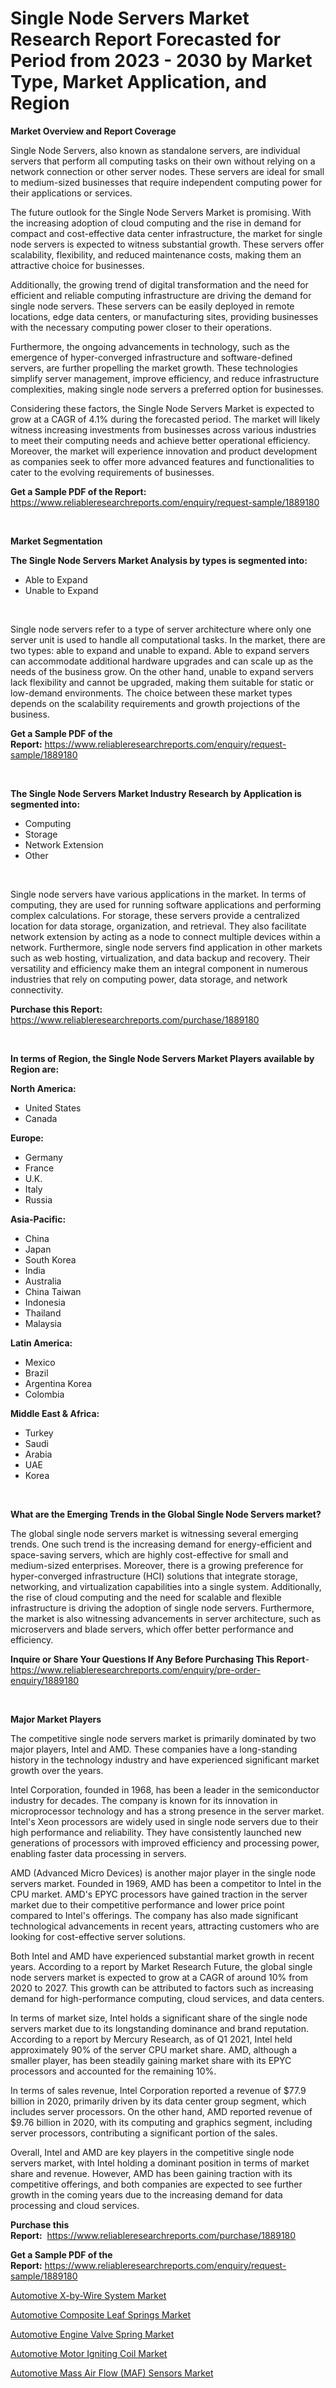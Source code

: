 <p><h1>Single Node Servers Market Research Report Forecasted for Period from 2023 -  2030 by Market Type, Market Application, and Region</h1></p><p><strong>Market Overview and Report Coverage</strong></p>
<p><p>Single Node Servers, also known as standalone servers, are individual servers that perform all computing tasks on their own without relying on a network connection or other server nodes. These servers are ideal for small to medium-sized businesses that require independent computing power for their applications or services.</p><p>The future outlook for the Single Node Servers Market is promising. With the increasing adoption of cloud computing and the rise in demand for compact and cost-effective data center infrastructure, the market for single node servers is expected to witness substantial growth. These servers offer scalability, flexibility, and reduced maintenance costs, making them an attractive choice for businesses.</p><p>Additionally, the growing trend of digital transformation and the need for efficient and reliable computing infrastructure are driving the demand for single node servers. These servers can be easily deployed in remote locations, edge data centers, or manufacturing sites, providing businesses with the necessary computing power closer to their operations.</p><p>Furthermore, the ongoing advancements in technology, such as the emergence of hyper-converged infrastructure and software-defined servers, are further propelling the market growth. These technologies simplify server management, improve efficiency, and reduce infrastructure complexities, making single node servers a preferred option for businesses.</p><p>Considering these factors, the Single Node Servers Market is expected to grow at a CAGR of 4.1% during the forecasted period. The market will likely witness increasing investments from businesses across various industries to meet their computing needs and achieve better operational efficiency. Moreover, the market will experience innovation and product development as companies seek to offer more advanced features and functionalities to cater to the evolving requirements of businesses.</p></p>
<p><strong>Get a Sample PDF of the Report:</strong> <a href="https://www.reliableresearchreports.com/enquiry/request-sample/1889180">https://www.reliableresearchreports.com/enquiry/request-sample/1889180</a></p>
<p>&nbsp;</p>
<p><strong>Market Segmentation</strong></p>
<p><strong>The Single Node Servers Market Analysis by types is segmented into:</strong></p>
<p><ul><li>Able to Expand</li><li>Unable to Expand</li></ul></p>
<p>&nbsp;</p>
<p><p>Single node servers refer to a type of server architecture where only one server unit is used to handle all computational tasks. In the market, there are two types: able to expand and unable to expand. Able to expand servers can accommodate additional hardware upgrades and can scale up as the needs of the business grow. On the other hand, unable to expand servers lack flexibility and cannot be upgraded, making them suitable for static or low-demand environments. The choice between these market types depends on the scalability requirements and growth projections of the business.</p></p>
<p><strong>Get a Sample PDF of the Report:</strong>&nbsp;<a href="https://www.reliableresearchreports.com/enquiry/request-sample/1889180">https://www.reliableresearchreports.com/enquiry/request-sample/1889180</a></p>
<p>&nbsp;</p>
<p><strong>The Single Node Servers Market Industry Research by Application is segmented into:</strong></p>
<p><ul><li>Computing</li><li>Storage</li><li>Network Extension</li><li>Other</li></ul></p>
<p>&nbsp;</p>
<p><p>Single node servers have various applications in the market. In terms of computing, they are used for running software applications and performing complex calculations. For storage, these servers provide a centralized location for data storage, organization, and retrieval. They also facilitate network extension by acting as a node to connect multiple devices within a network. Furthermore, single node servers find application in other markets such as web hosting, virtualization, and data backup and recovery. Their versatility and efficiency make them an integral component in numerous industries that rely on computing power, data storage, and network connectivity.</p></p>
<p><strong>Purchase this Report:</strong>&nbsp; <a href="https://www.reliableresearchreports.com/purchase/1889180">https://www.reliableresearchreports.com/purchase/1889180</a></p>
<p>&nbsp;</p>
<p><strong>In terms of Region, the Single Node Servers Market Players available by Region are:</strong></p>
<p>
    <p> <strong> North America: </strong>
        <ul>
            <li>United States</li>
            <li>Canada</li>
        </ul>
        </p> 
    <p> <strong> Europe: </strong>
        <ul>
            <li>Germany</li>
            <li>France</li>
            <li>U.K.</li>
            <li>Italy</li>
            <li>Russia</li>
        </ul>
        </p> 
    <p> <strong> Asia-Pacific: </strong>
        <ul>
            <li>China</li>
            <li>Japan</li>
            <li>South Korea</li>
            <li>India</li>
            <li>Australia</li>
            <li>China Taiwan</li>
            <li>Indonesia</li>
            <li>Thailand</li>
            <li>Malaysia</li>
        </ul>
        </p> 
    <p> <strong> Latin America: </strong>
        <ul>
            <li>Mexico</li>
            <li>Brazil</li>
            <li>Argentina Korea</li>
            <li>Colombia</li>
        </ul>
        </p> 
    <p> <strong> Middle East & Africa: </strong>
        <ul>
            <li>Turkey</li>
            <li>Saudi</li>
            <li>Arabia</li>
            <li>UAE</li>
            <li>Korea</li>
        </ul>
    </p>
    </p>
<p>&nbsp;</p>
<p><strong>What are the Emerging Trends in the Global Single Node Servers market?</strong></p>
<p><p>The global single node servers market is witnessing several emerging trends. One such trend is the increasing demand for energy-efficient and space-saving servers, which are highly cost-effective for small and medium-sized enterprises. Moreover, there is a growing preference for hyper-converged infrastructure (HCI) solutions that integrate storage, networking, and virtualization capabilities into a single system. Additionally, the rise of cloud computing and the need for scalable and flexible infrastructure is driving the adoption of single node servers. Furthermore, the market is also witnessing advancements in server architecture, such as microservers and blade servers, which offer better performance and efficiency.</p></p>
<p><strong>Inquire or Share Your Questions If Any Before Purchasing This Report</strong>- <a href="https://www.reliableresearchreports.com/enquiry/pre-order-enquiry/1889180">https://www.reliableresearchreports.com/enquiry/pre-order-enquiry/1889180</a></p>
<p>&nbsp;</p>
<p><strong>Major Market Players</strong></p>
<p><p>The competitive single node servers market is primarily dominated by two major players, Intel and AMD. These companies have a long-standing history in the technology industry and have experienced significant market growth over the years.</p><p>Intel Corporation, founded in 1968, has been a leader in the semiconductor industry for decades. The company is known for its innovation in microprocessor technology and has a strong presence in the server market. Intel's Xeon processors are widely used in single node servers due to their high performance and reliability. They have consistently launched new generations of processors with improved efficiency and processing power, enabling faster data processing in servers.</p><p>AMD (Advanced Micro Devices) is another major player in the single node servers market. Founded in 1969, AMD has been a competitor to Intel in the CPU market. AMD's EPYC processors have gained traction in the server market due to their competitive performance and lower price point compared to Intel's offerings. The company has also made significant technological advancements in recent years, attracting customers who are looking for cost-effective server solutions.</p><p>Both Intel and AMD have experienced substantial market growth in recent years. According to a report by Market Research Future, the global single node servers market is expected to grow at a CAGR of around 10% from 2020 to 2027. This growth can be attributed to factors such as increasing demand for high-performance computing, cloud services, and data centers.</p><p>In terms of market size, Intel holds a significant share of the single node servers market due to its longstanding dominance and brand reputation. According to a report by Mercury Research, as of Q1 2021, Intel held approximately 90% of the server CPU market share. AMD, although a smaller player, has been steadily gaining market share with its EPYC processors and accounted for the remaining 10%.</p><p>In terms of sales revenue, Intel Corporation reported a revenue of $77.9 billion in 2020, primarily driven by its data center group segment, which includes server processors. On the other hand, AMD reported revenue of $9.76 billion in 2020, with its computing and graphics segment, including server processors, contributing a significant portion of the sales.</p><p>Overall, Intel and AMD are key players in the competitive single node servers market, with Intel holding a dominant position in terms of market share and revenue. However, AMD has been gaining traction with its competitive offerings, and both companies are expected to see further growth in the coming years due to the increasing demand for data processing and cloud services.</p></p>
<p><strong>Purchase this Report:</strong>&nbsp;&nbsp;<a href="https://www.reliableresearchreports.com/purchase/1889180">https://www.reliableresearchreports.com/purchase/1889180</a></p>
<p></p>
<p><strong>Get a Sample PDF of the Report:</strong>&nbsp;<a href="https://www.reliableresearchreports.com/enquiry/request-sample/1889180">https://www.reliableresearchreports.com/enquiry/request-sample/1889180</a></p>
<p><p><a href="https://medium.com/@guyskiles1918/analyzing-automotive-x-by-wire-system-market-global-industry-perspective-and-forecast-2023-to-7af448cf68de">Automotive X-by-Wire System Market</a></p><p><a href="https://medium.com/@jewelmohr/automotive-composite-leaf-springs-market-analysis-its-cagr-market-segmentation-and-global-0087949c3579">Automotive Composite Leaf Springs Market</a></p><p><a href="https://medium.com/@enosstark1905/automotive-engine-valve-spring-market-competitive-analysis-market-trends-and-forecast-to-2030-15ba35746b8d">Automotive Engine Valve Spring Market</a></p><p><a href="https://medium.com/@pinkierau1998/automotive-motor-igniting-coil-market-research-report-its-history-and-forecast-2023-to-2030-a78b188db30d">Automotive Motor Igniting Coil Market</a></p><p><a href="https://medium.com/@daveblock1987/automotive-mass-air-flow-maf-sensors-market-trends-and-market-analysis-forecasted-for-period-3084bdd21d1b">Automotive Mass Air Flow (MAF) Sensors Market</a></p></p>